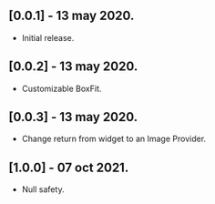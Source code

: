 ## [0.0.1] - 13 may 2020.
- Initial release.

## [0.0.2] - 13 may 2020.
- Customizable BoxFit.

## [0.0.3] - 13 may 2020.
- Change return from widget to an Image Provider.

## [1.0.0] - 07 oct 2021.
- Null safety.